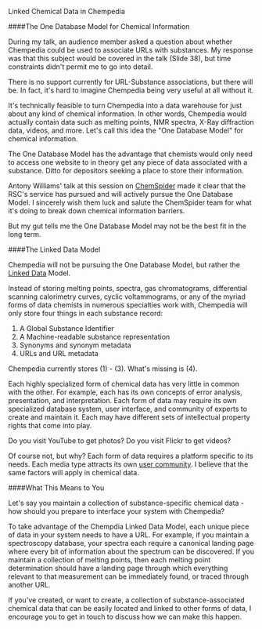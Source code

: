 Linked Chemical Data in Chempedia

####The One Database Model for Chemical Information

During my talk, an audience member asked a question about whether Chempedia could be used to associate URLs with substances. My response was that this subject would be covered in the talk (Slide 38), but time constraints didn't permit me to go into detail.

There is no support currently for URL-Substance associations, but there will be. In fact, it's hard to imagine Chempedia being very useful at all without it.

It's technically feasible to turn Chempedia into a data warehouse for just about any kind of chemical information. In other words, Chempedia would actually contain data such as melting points, NMR spectra, X-Ray diffraction data, videos, and more. Let's call this idea the "One Database Model" for chemical information.

The One Database Model has the advantage that chemists would only need to access one website to in theory get any piece of data associated with a substance. Ditto for depositors seeking a place to store their information.

Antony Williams' talk at this session on [ChemSpider](http://chemspider.com) made it clear that the RSC's service has pursued and will actively pursue the One Database Model. I sincerely wish them luck and salute the ChemSpider team for what it's doing to break down chemical information barriers.

But my gut tells me the One Database Model may not be the best fit in the long term.

####The Linked Data Model

Chempedia will not be pursuing the One Database Model, but rather the [Linked Data](http://linkeddata.org/) Model.

Instead of storing melting points, spectra, gas chromatograms, differential scanning calorimetry curves, cyclic voltammograms, or any of the myriad forms of data chemists in numerous specialties work with, Chempedia will only store four things in each substance record:

1.  A Global Substance Identifier
2.  A Machine-readable substance representation
3.  Synonyms and synonym metadata
4.  URLs and URL metadata

Chempedia currently stores (1) - (3). What's missing is (4).

Each highly specialized form of chemical data has very little in common with the other. For example, each has its own concepts of error analysis, presentation, and interpretation. Each form of data may require its own specialized database system, user interface, and community of experts to create and maintain it. Each may have different sets of intellectual property rights that come into play.

Do you visit YouTube to get photos? Do you visit Flickr to get videos?

Of course not, but why? Each form of data requires a platform specific to its needs. Each media type attracts its own [user community](http://depth-first.com/articles/2008/05/07/1908-and-all-that-the-long-tail-and-chemistry). I believe that the same factors will apply in chemical data.

####What This Means to You

Let's say you maintain a collection of substance-specific chemical data - how should you prepare to interface your system with Chempedia?

To take advantage of the Chempdia Linked Data Model, each unique piece of data in your system needs to have a URL. For example, if you maintain a spectroscopy database, your spectra each require a canonical landing page where every bit of information about the spectrum can be discovered. If you maintain a collection of melting points, then each melting point determination should have a landing page through which everything relevant to that measurement can be immediately found, or traced through another URL.

If you've created, or want to create, a collection of substance-associated chemical data that can be easily located and linked to other forms of data, I encourage you to get in touch to discuss how we can make this happen.